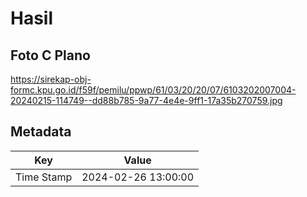 # Hasil

## Foto C Plano

https://sirekap-obj-formc.kpu.go.id/f59f/pemilu/ppwp/61/03/20/20/07/6103202007004-20240215-114749--dd88b785-9a77-4e4e-9ff1-17a35b270759.jpg


## Metadata

| Key        | Value               |
| ---------- | ------------------- |
| Time Stamp | 2024-02-26 13:00:00 |



